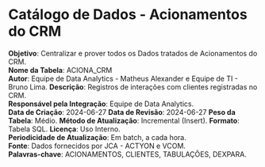 # Catálogo de Dados - Acionamentos do CRM

**Objetivo**: Centralizar e prover todos os Dados tratados de Acionamentos do CRM.  
**Nome da Tabela**: ACIONA_CRM  
**Autor**: Equipe de Data Analytics - Matheus Alexander e Equipe de TI - Bruno Lima.
**Descrição**: Registros de interações com clientes registradas no CRM.  
**Responsável pela Integração**: Equipe de Data Analytics.  
**Data de Criação**: 2024-06-27 
**Data de Revisão**: 2024-06-27
**Peso da Tabela**: Médio.
**Método de Atualização**: Incremental (Insert).
**Formato**: Tabela SQL.
**Licença**: Uso Interno.  
**Periodicidade de Atualização**: Em batch, a cada hora.  
**Fonte**: Dados fornecidos por JCA - ACTYON e VCOM.  
**Palavras-chave**: ACIONAMENTOS, CLIENTES, TABULAÇÕES, DEXPARA.
